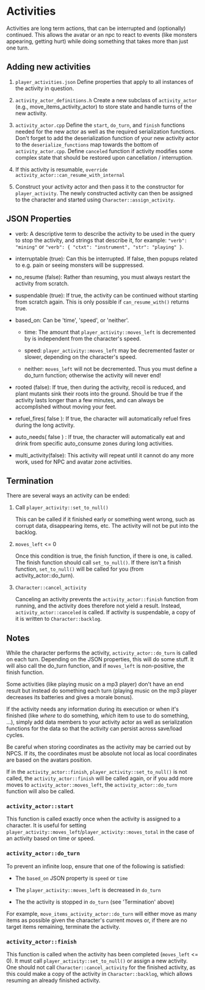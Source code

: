 # Activities

Activities are long term actions, that can be interrupted and (optionally)
continued. This allows the avatar or an npc to react to events (like
monsters appearing, getting hurt) while doing something that takes more
than just one turn.

## Adding new activities

1. `player_activities.json` Define properties that apply to all instances
of the activity in question.

2. `activity_actor_definitions.h` Create a new subclass of `activity_actor`
(e.g., move_items_activity_actor) to store state and handle turns of the
new activity.

3. `activity_actor.cpp` Define the `start`, `do_turn`, and `finish`
functions needed for the new actor as well as the required serialization
functions. Don't forget to add the deserialization function of your new
activity actor to the `deserialize_functions` map towards the bottom of
`activity_actor.cpp`. Define `canceled` function if activity modifies
some complex state that should be restored upon cancellation / interruption.

4. If this activity is resumable, `override` 
`activity_actor::can_resume_with_internal`

5. Construct your activity actor and then pass it to the constructor for
`player_activity`. The newly constructed activity can then be assigned
to the character and started using `Character::assign_activity`.

## JSON Properties

* verb: A descriptive term to describe the activity to be used in the
query to stop the activity, and strings that describe it, for example:
`"verb": "mining"` or
`"verb": { "ctxt": "instrument", "str": "playing" }`.

* interruptable (true): Can this be interrupted.  If false, then popups related
to e.g. pain or seeing monsters will be suppressed.

* no_resume (false): Rather than resuming, you must always restart the
activity from scratch.

* suspendable (true): If true, the activity can be continued without
starting from scratch again. This is only possible if `can_resume_with()`
returns true.

* based_on: Can be 'time', 'speed', or 'neither'.

    * time: The amount that `player_activity::moves_left` is
    decremented by is independent from the character's speed.

    * speed: `player_activity::moves_left` may be decremented faster
    or slower, depending on the character's speed.

    * neither: `moves_left` will not be decremented. Thus you must
    define a do_turn function; otherwise the activity will never end!

* rooted (false): If true, then during the activity, recoil is reduced,
and plant mutants sink their roots into the ground. Should be true if the
activity lasts longer than a few minutes, and can always be accomplished
without moving your feet.

* refuel_fires( false ): If true, the character will automatically refuel
fires during the long activity.

* auto_needs( false ) : If true, the character will automatically eat and
drink from specific auto_consume zones during long activities.

* multi_activity(false): This activity will repeat until it cannot do
any more work, used for NPC and avatar zone activities.

## Termination

There are several ways an activity can be ended:

1. Call `player_activity::set_to_null()`

    This can be called if it finished early or something went wrong,
    such as corrupt data, disappearing items, etc. The activity will
    not be put into the backlog.

2. `moves_left` <= 0

    Once this condition is true, the finish function, if there is one,
    is called. The finish function should call `set_to_null()`. If
    there isn't a finish function, `set_to_null()` will be called
    for you (from activity_actor::do_turn).

3. `Character::cancel_activity`

    Canceling an activity prevents the `activity_actor::finish`
    function from running, and the activity does therefore not yield a
    result. Instead, `activity_actor::canceled` is called. If activity is
    suspendable, a copy of it is written to `Character::backlog`.

## Notes

While the character performs the activity,
`activity_actor::do_turn` is called on each turn. Depending on the
JSON properties, this will do some stuff. It will also call the do_turn
function, and if `moves_left` is non-positive, the finish function.

Some activities (like playing music on a mp3 player) don't have an end
result but instead do something each turn (playing music on the mp3
player decreases its batteries and gives a morale bonus).

If the activity needs any information during its execution or when
it's finished (like *where* to do something, *which* item to use to do
something, ...), simply add data members to your activity actor as well
as serialization functions for the data so that the activity can persist
across save/load cycles.

Be careful when storing coordinates as the activity may be carried out
by NPCS. If its, the coordinates must be absolute not local as local
coordinates are based on the avatars position.

If in the `activity_actor::finish`, `player_activity::set_to_null()` is not called, the `activity_actor::finish` will be called again, or if you add more moves to `activity_actor::moves_left`, the `activity_actor::do_turn` function will also be called.

### `activity_actor::start`

This function is called exactly once when the activity
is assigned to a character. It is useful for setting
`player_activity::moves_left`/`player_activity::moves_total` in the case
of an activity based on time or speed.

### `activity_actor::do_turn`

To prevent an infinite loop, ensure that one of the following is
satisfied:

- The `based_on` JSON property is `speed` or `time`

- The `player_activity::moves_left` is decreased in `do_turn`

- The the activity is stopped in `do_turn`  (see 'Termination' above)

For example, `move_items_activity_actor::do_turn` will either move as
many items as possible given the character's current moves or, if there
are no target items remaining, terminate the activity.

### `activity_actor::finish`

This function is called when the activity has been completed
(`moves_left` <= 0). It must call `player_activity::set_to_null()` or
assign a new activity. One should not call `Character::cancel_activity`
for the finished activity, as this could make a copy of the activity in
`Character::backlog`, which allows resuming an already finished activity.
